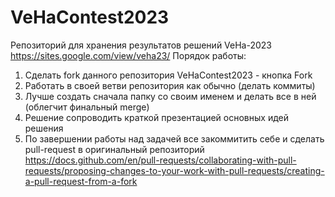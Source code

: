 # VeHaContest2023

Репозиторий для хранения результатов решений VeHa-2023 https://sites.google.com/view/veha23/
Порядок работы: 

1. Сделать fork данного репозитория VeHaContest2023 - кнопка Fork
2. Работать в своей ветви репозитория как обычно (делать коммиты)
3. Лучше создать сначала папку со своим именем и делать все в ней (облегчит финальный merge)
4. Решение сопроводить краткой презентацией основных идей решения 
5. По завершении работы над задачей все закоммитить себе и сделать pull-request в оригинальный репозиторий
https://docs.github.com/en/pull-requests/collaborating-with-pull-requests/proposing-changes-to-your-work-with-pull-requests/creating-a-pull-request-from-a-fork

